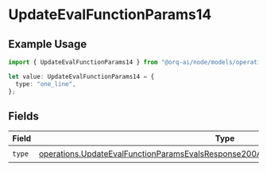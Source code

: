 # UpdateEvalFunctionParams14

## Example Usage

```typescript
import { UpdateEvalFunctionParams14 } from "@orq-ai/node/models/operations";

let value: UpdateEvalFunctionParams14 = {
  type: "one_line",
};
```

## Fields

| Field                                                                                                                                                                                          | Type                                                                                                                                                                                           | Required                                                                                                                                                                                       | Description                                                                                                                                                                                    |
| ---------------------------------------------------------------------------------------------------------------------------------------------------------------------------------------------- | ---------------------------------------------------------------------------------------------------------------------------------------------------------------------------------------------- | ---------------------------------------------------------------------------------------------------------------------------------------------------------------------------------------------- | ---------------------------------------------------------------------------------------------------------------------------------------------------------------------------------------------- |
| `type`                                                                                                                                                                                         | [operations.UpdateEvalFunctionParamsEvalsResponse200ApplicationJSONResponseBody514Type](../../models/operations/updateevalfunctionparamsevalsresponse200applicationjsonresponsebody514type.md) | :heavy_check_mark:                                                                                                                                                                             | N/A                                                                                                                                                                                            |
